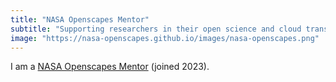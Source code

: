 ```yaml
---
title: "NASA Openscapes Mentor"
subtitle: "Supporting researchers in their open science and cloud transitions."
image: "https://nasa-openscapes.github.io/images/nasa-openscapes.png"
---
```


I am a
[NASA Openscapes Mentor](https://nasa-openscapes.github.io/mentors.html#matt-fisher)
(joined 2023).
